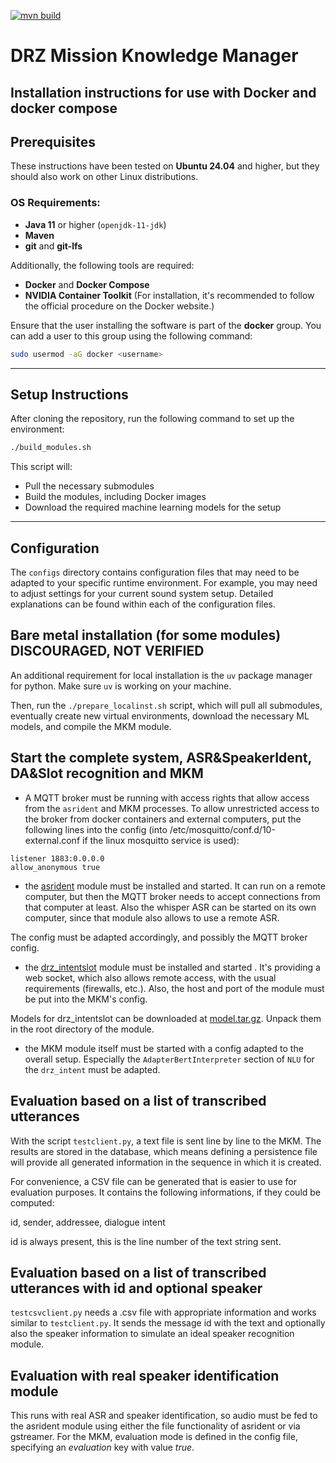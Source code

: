 [![mvn build](https://github.com/bkiefer/mkm/actions/workflows/maven.yml/badge.svg)](https://github.com/bkiefer/mkm/actions/workflows/maven.yml)

# DRZ Mission Knowledge Manager

## Installation instructions for use with Docker and docker compose

## Prerequisites

These instructions have been tested on **Ubuntu 24.04** and higher, but they should also work on other Linux distributions.

### OS Requirements:

* **Java 11** or higher (`openjdk-11-jdk`)
* **Maven**
* **git** and **git-lfs**

Additionally, the following tools are required:

* **Docker** and **Docker Compose**
* **NVIDIA Container Toolkit**
  (For installation, it's recommended to follow the official procedure on the Docker website.)

Ensure that the user installing the software is part of the **docker** group. You can add a user to this group using the following command:

```bash
sudo usermod -aG docker <username>
```

---

## Setup Instructions

After cloning the repository, run the following command to set up the environment:

```bash
./build_modules.sh
```

This script will:

* Pull the necessary submodules
* Build the modules, including Docker images
* Download the required machine learning models for the setup

---

## Configuration

The `configs` directory contains configuration files that may need to be adapted to your specific runtime environment. For example, you may need to adjust settings for your current sound system setup. Detailed explanations can be found within each of the configuration files.

<!--
### TODO:
### Installation of Fraunhofer & Eurocommand connectors (submodule, mvn repo?)
-->

## Bare metal installation (for some modules) DISCOURAGED, NOT VERIFIED

An additional requirement for local installation is the `uv` package manager for python. Make sure `uv` is working on your machine.

Then, run the `./prepare_localinst.sh` script, which will pull all submodules, eventually create new virtual environments, download the necessary ML models, and compile the MKM module.

<!-- Follow the instructions in `modules/asrident` and `modules/drz_intentslot` on how to install these. -->


## Start the complete system, ASR&SpeakerIdent, DA&Slot recognition and MKM

- A MQTT broker must be running with access rights that allow access from the `asrident` and MKM processes. To allow unrestricted access to the broker from docker containers and external computers, put the following lines into the config (into /etc/mosquitto/conf.d/10-external.conf if the linux mosquitto service is used):

```
listener 1883:0.0.0.0
allow_anonymous true
```

- the [asrident](https://github.com/bkiefer/asrident) module must be installed and started. It can run on a remote computer, but then the MQTT broker needs to accept connections from that computer at least. Also the whisper ASR can be started on its own computer, since that module also allows to use a remote ASR.

The config must be adapted accordingly, and possibly the MQTT broker config.

- the [drz_intentslot](https://github.com/bkiefer/drz_intentslot) module must be installed and started . It's providing a web socket, which also allows remote access, with the usual requirements (firewalls, etc.). Also, the host and port of the module must be put into the MKM's config.

Models for drz_intentslot can be downloaded at [model.tar.gz](https://cloud.dfki.de/owncloud/index.php/s/RW6f56AwiqgBKem). Unpack them in the root directory of the module.

- the MKM module itself must be started with a config adapted to the overall setup. Especially the `AdapterBertInterpreter` section of `NLU` for the `drz_intent` must be adapted.

## Evaluation based on a list of transcribed utterances

With the script `testclient.py`, a text file is sent line by line to the MKM. The results are stored in the database, which means defining a persistence file will provide all generated information in the sequence in which it is created.

For convenience, a CSV file can be generated that is easier to use for evaluation purposes. It contains the following informations, if they could be computed:

id, sender, addressee, dialogue intent

id is always present, this is the line number of the text string sent.

## Evaluation based on a list of transcribed utterances with id and optional speaker

`testcsvclient.py` needs a .csv file with appropriate information and works similar to `testclient.py`. It sends the message id with the text and optionally also the speaker information to simulate an ideal speaker recognition module.

## Evaluation with real speaker identification module

This runs with real ASR and speaker identification, so audio must be fed to the asrident module using either the file functionality of asrident or via gstreamer. For the MKM, evaluation mode is defined in the config file, specifying an _evaluation_ key with value _true_.
